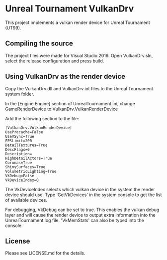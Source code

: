 # Unreal Tournament VulkanDrv
This project implements a vulkan render device for Unreal Tournament (UT99).

## Compiling the source

The project files were made for Visual Studio 2019. Open VulkanDrv.sln, select the release configuration and press build.

## Using VulkanDrv as the render device

Copy the VulkanDrv.dll and VulkanDrv.int files to the Unreal Tournament system folder.

In the [Engine.Engine] section of UnrealTournament.ini, change GameRenderDevice to VulkanDrv.VulkanRenderDevice

Add the following section to the file:

	[VulkanDrv.VulkanRenderDevice]
	UsePrecache=False
	UseVSync=True
	FPSLimit=200
	DetailTextures=True
	DescFlags=0
	Description=
	HighDetailActors=True
	Coronas=True
	ShinySurfaces=True
	VolumetricLighting=True
	VkDebug=False
	VkDeviceIndex=0

The VkDeviceIndex selects which vulkan device in the system the render device should use. Type 'GetVkDevices' in the system console to get the list of available devices.

For debugging, VkDebug can be set to true. This enables the vulkan debug layer and will cause the render device to output extra information into the UnrealTournament.log file. 'VkMemStats' can also be typed into the console.

## License

Please see LICENSE.md for the details.
